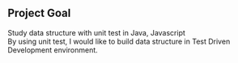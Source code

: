 ## Project Goal 

Study data structure with unit test in Java, Javascript  
By using unit test, I would like to build data structure in Test Driven Development environment. 


